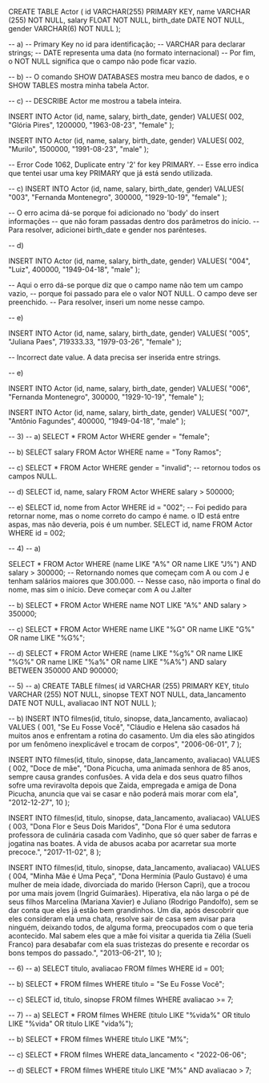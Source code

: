 CREATE TABLE Actor (
    id VARCHAR(255) PRIMARY KEY,
    name VARCHAR (255) NOT NULL,
    salary FLOAT NOT NULL,
    birth_date DATE NOT NULL,
    gender VARCHAR(6) NOT NULL
);

-- a)
-- Primary Key no id para identificação;
-- VARCHAR para declarar strings;
-- DATE representa uma data (no formato internacional)
-- Por fim, o NOT NULL significa que o campo não pode ficar vazio.

-- b)
-- O comando SHOW DATABASES mostra meu banco de dados, e o SHOW TABLES mostra minha tabela Actor.

-- c)
-- DESCRIBE Actor me mostrou a tabela inteira.

INSERT INTO Actor (id, name, salary, birth_date, gender)
VALUES(
002,
"Glória Pires",
1200000,
"1963-08-23",
"female"
);

INSERT INTO Actor (id, name, salary, birth_date, gender)
VALUES(
002,
"Murilo",
1500000,
"1991-08-23",
"male"
);

-- Error Code 1062, Duplicate entry '2' for key PRIMARY. 
-- Esse erro indica que tentei usar uma key PRIMARY que já está sendo utilizada.

-- c)
INSERT INTO Actor (id, name, salary, birth_date, gender)
VALUES(
  "003", 
  "Fernanda Montenegro",
  300000,
  "1929-10-19", 
  "female"
);

-- O erro acima dá-se porque foi adicionado no 'body' do insert informações
-- que não foram passadas dentro dos parâmetros do início. 
-- Para resolver, adicionei birth_date e gender nos parênteses. 

-- d)

INSERT INTO Actor (id, name, salary, birth_date, gender)
VALUES(
  "004",
  "Luiz",
  400000,
  "1949-04-18", 
  "male"
);

-- Aqui o erro dá-se porque diz que o campo name não tem um campo vazio, 
-- porque foi passado para ele o valor NOT NULL. O campo deve ser preenchido.
-- Para resolver, inseri um nome nesse campo. 

-- e)

INSERT INTO Actor (id, name, salary, birth_date, gender)
VALUES(
  "005", 
  "Juliana Paes",
  719333.33,
  "1979-03-26", 
  "female"
);

-- Incorrect date value. A data precisa ser inserida entre strings.

-- e)

INSERT INTO Actor (id, name, salary, birth_date, gender)
VALUES(
  "006", 
  "Fernanda Montenegro",
  300000,
  "1929-10-19", 
  "female"
);

INSERT INTO Actor (id, name, salary, birth_date, gender)
VALUES(
  "007", 
  "Antônio Fagundes",
  400000,
  "1949-04-18", 
  "male"
);


-- 3)
-- a)
SELECT * FROM Actor
WHERE gender = "female";

-- b)
SELECT salary FROM Actor
WHERE name = "Tony Ramos";

-- c)
 SELECT * FROM Actor
 WHERE gender = "invalid";
 -- retornou todos os campos NULL. 
 
 -- d)
SELECT id, name, salary FROM Actor
WHERE salary > 500000;

-- e)
SELECT id, nome from Actor WHERE id = "002";
-- Foi pedido para retornar nome, mas o nome correto do campo é name. o ID está entre aspas, mas não deveria, pois é um number.
SELECT id, name FROM Actor WHERE id = 002;

-- 4)
-- a)

SELECT * FROM Actor
WHERE (name LIKE "A%" OR name LIKE "J%") AND salary > 300000;
-- Retornando nomes que começam com A ou com J e tenham salários maiores que 300.000. 
-- Nesse caso, não importa o final do nome, mas sim o início. Deve começar com A ou J.alter

-- b)
SELECT * FROM Actor
WHERE name NOT LIKE "A%" AND salary > 350000;

-- c)
SELECT * FROM Actor
WHERE name LIKE "%G" OR name LIKE "G%" OR name LIKE "%G%";

-- d)
SELECT * FROM Actor
WHERE 
	(name LIKE "%g%" OR name LIKE "%G%" OR name LIKE "%a%" OR name LIKE "%A%")
  AND salary BETWEEN 350000 AND 900000;
  
-- 5)
-- a)
CREATE TABLE filmes(
id VARCHAR (255) PRIMARY KEY,
titulo VARCHAR (255) NOT NULL,
sinopse TEXT NOT NULL,
data_lancamento DATE NOT NULL,
avaliacao INT NOT NULL
);

-- b)
INSERT INTO filmes(id, titulo, sinopse, data_lancamento, avaliacao)
VALUES (
001,
"Se Eu Fosse Você",
"Cláudio e Helena são casados há muitos anos e enfrentam a rotina do casamento. Um dia eles são atingidos por um fenômeno inexplicável e trocam de corpos",
"2006-06-01",
7
);

INSERT INTO filmes(id, titulo, sinopse, data_lancamento, avaliacao)
VALUES (
002,
"Doce de mãe",
"Dona Picucha, uma animada senhora de 85 anos, sempre causa grandes confusões. A vida dela e dos seus quatro filhos sofre uma reviravolta depois que Zaida, empregada e amiga de Dona Picucha, anuncia que vai se casar e não poderá mais morar com ela",
"2012-12-27",
10
);

INSERT INTO filmes(id, titulo, sinopse, data_lancamento, avaliacao)
VALUES (
003,
"Dona Flor e Seus Dois Maridos",
"Dona Flor é uma sedutora professora de culinária casada com Vadinho, que só quer saber de farras e jogatina nas boates. A vida de abusos acaba por acarretar sua morte precoce.",
"2017-11-02",
8
);

INSERT INTO filmes(id, titulo, sinopse, data_lancamento, avaliacao)
VALUES (
004,
"Minha Mãe é Uma Peça",
"Dona Hermínia (Paulo Gustavo) é uma mulher de meia idade, divorciada do marido (Herson Capri), que a trocou por uma mais jovem (Ingrid Guimarães). Hiperativa, ela não larga o pé de seus filhos Marcelina (Mariana Xavier) e Juliano (Rodrigo Pandolfo), sem se dar conta que eles já estão bem grandinhos. Um dia, após descobrir que eles consideram ela uma chata, resolve sair de casa sem avisar para ninguém, deixando todos, de alguma forma, preocupados com o que teria acontecido. Mal sabem eles que a mãe foi visitar a querida tia Zélia (Sueli Franco) para desabafar com ela suas tristezas do presente e recordar os bons tempos do passado.",
"2013-06-21",
10
);

-- 6)
-- a)
SELECT titulo, avaliacao FROM filmes
WHERE id = 001;

-- b)
SELECT * FROM filmes
WHERE titulo = "Se Eu Fosse Você";

-- c)
SELECT id, titulo, sinopse FROM filmes
WHERE avaliacao >= 7;

-- 7)
-- a)
SELECT * FROM filmes
WHERE (titulo LIKE "%vida%" OR titulo LIKE "%vida" OR titulo LIKE "vida%");

-- b)
SELECT * FROM filmes
WHERE titulo LIKE "M%";

-- c)
SELECT * FROM filmes
WHERE data_lancamento < "2022-06-06";

-- d)
SELECT * FROM filmes
WHERE titulo LIKE "M%" AND avaliacao > 7;